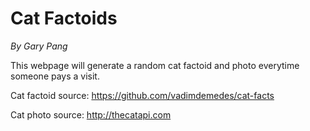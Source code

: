 # Cat Factoids
_By Gary Pang_

This webpage will generate a random cat factoid and photo everytime someone pays a visit.

Cat factoid source: https://github.com/vadimdemedes/cat-facts

Cat photo source: http://thecatapi.com